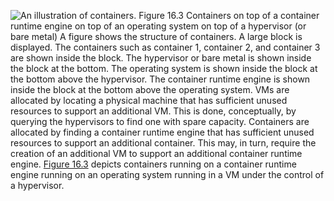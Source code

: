 ![An illustration of containers.](graphics/16fig03.jpg) Figure 16.3 Containers on top of a container runtime engine on top of an operating system on top of a hypervisor (or bare metal) A figure shows the structure of containers. A large block is displayed. The containers such as container 1, container 2, and container 3 are shown inside the block. The hypervisor or bare metal is shown inside the block at the bottom. The operating system is shown inside the block at the bottom above the hypervisor. The container runtime engine is shown inside the block at the bottom above the operating system. VMs are allocated by locating a physical machine that has sufficient unused resources to support an additional VM. This is done, conceptually, by querying the hypervisors to find one with spare capacity. Containers are allocated by finding a container runtime engine that has sufficient unused resources to support an additional container. This may, in turn, require the creation of an additional VM to support an additional container runtime engine. [Figure 16.3](ch16.xhtml#ch16fig03) depicts containers running on a container runtime engine running on an operating system running in a VM under the control of a hypervisor.